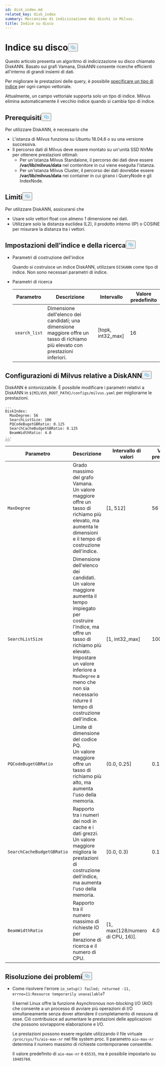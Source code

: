 ```yaml
---
id: disk_index.md
related_key: disk_index
summary: Meccanismo di indicizzazione dei dischi in Milvus.
title: Indice su disco
---
```

<h1 id="On-disk-Index" class="common-anchor-header">Indice su disco<button data-href="#On-disk-Index" class="anchor-icon" translate="no">
      <svg translate="no"
        aria-hidden="true"
        focusable="false"
        height="20"
        version="1.1"
        viewBox="0 0 16 16"
        width="16"
      >
        <path
          fill="#0092E4"
          fill-rule="evenodd"
          d="M4 9h1v1H4c-1.5 0-3-1.69-3-3.5S2.55 3 4 3h4c1.45 0 3 1.69 3 3.5 0 1.41-.91 2.72-2 3.25V8.59c.58-.45 1-1.27 1-2.09C10 5.22 8.98 4 8 4H4c-.98 0-2 1.22-2 2.5S3 9 4 9zm9-3h-1v1h1c1 0 2 1.22 2 2.5S13.98 12 13 12H9c-.98 0-2-1.22-2-2.5 0-.83.42-1.64 1-2.09V6.25c-1.09.53-2 1.84-2 3.25C6 11.31 7.55 13 9 13h4c1.45 0 3-1.69 3-3.5S14.5 6 13 6z"
        ></path>
      </svg>
    </button></h1><p>Questo articolo presenta un algoritmo di indicizzazione su disco chiamato DiskANN. Basato sui grafi Vamana, DiskANN consente ricerche efficienti all'interno di grandi insiemi di dati.</p>
<p>Per migliorare le prestazioni delle query, è possibile <a href="/docs/it/index-vector-fields.md">specificare un tipo di indice</a> per ogni campo vettoriale.</p>
<div class="alert note"> 
Attualmente, un campo vettoriale supporta solo un tipo di indice. Milvus elimina automaticamente il vecchio indice quando si cambia tipo di indice.</div>
<h2 id="Prerequisites" class="common-anchor-header">Prerequisiti<button data-href="#Prerequisites" class="anchor-icon" translate="no">
      <svg translate="no"
        aria-hidden="true"
        focusable="false"
        height="20"
        version="1.1"
        viewBox="0 0 16 16"
        width="16"
      >
        <path
          fill="#0092E4"
          fill-rule="evenodd"
          d="M4 9h1v1H4c-1.5 0-3-1.69-3-3.5S2.55 3 4 3h4c1.45 0 3 1.69 3 3.5 0 1.41-.91 2.72-2 3.25V8.59c.58-.45 1-1.27 1-2.09C10 5.22 8.98 4 8 4H4c-.98 0-2 1.22-2 2.5S3 9 4 9zm9-3h-1v1h1c1 0 2 1.22 2 2.5S13.98 12 13 12H9c-.98 0-2-1.22-2-2.5 0-.83.42-1.64 1-2.09V6.25c-1.09.53-2 1.84-2 3.25C6 11.31 7.55 13 9 13h4c1.45 0 3-1.69 3-3.5S14.5 6 13 6z"
        ></path>
      </svg>
    </button></h2><p>Per utilizzare DiskANN, è necessario che</p>
<ul>
<li>L'istanza di Milvus funziona su Ubuntu 18.04.6 o su una versione successiva.</li>
<li>Il percorso dati di Milvus deve essere montato su un'unità SSD NVMe per ottenere prestazioni ottimali:<ul>
<li>Per un'istanza Milvus Standalone, il percorso dei dati deve essere <strong>/var/lib/milvus/data</strong> nel contenitore in cui viene eseguita l'istanza.</li>
<li>Per un'istanza Milvus Cluster, il percorso dei dati dovrebbe essere <strong>/var/lib/milvus/data</strong> nei container in cui girano i QueryNode e gli IndexNode.</li>
</ul></li>
</ul>
<h2 id="Limits" class="common-anchor-header">Limiti<button data-href="#Limits" class="anchor-icon" translate="no">
      <svg translate="no"
        aria-hidden="true"
        focusable="false"
        height="20"
        version="1.1"
        viewBox="0 0 16 16"
        width="16"
      >
        <path
          fill="#0092E4"
          fill-rule="evenodd"
          d="M4 9h1v1H4c-1.5 0-3-1.69-3-3.5S2.55 3 4 3h4c1.45 0 3 1.69 3 3.5 0 1.41-.91 2.72-2 3.25V8.59c.58-.45 1-1.27 1-2.09C10 5.22 8.98 4 8 4H4c-.98 0-2 1.22-2 2.5S3 9 4 9zm9-3h-1v1h1c1 0 2 1.22 2 2.5S13.98 12 13 12H9c-.98 0-2-1.22-2-2.5 0-.83.42-1.64 1-2.09V6.25c-1.09.53-2 1.84-2 3.25C6 11.31 7.55 13 9 13h4c1.45 0 3-1.69 3-3.5S14.5 6 13 6z"
        ></path>
      </svg>
    </button></h2><p>Per utilizzare DiskANN, assicurarsi che</p>
<ul>
<li>Usare solo vettori float con almeno 1 dimensione nei dati.</li>
<li>Utilizzare solo la distanza euclidea (L2), il prodotto interno (IP) o COSINE per misurare la distanza tra i vettori.</li>
</ul>
<h2 id="Index-and-search-settings" class="common-anchor-header">Impostazioni dell'indice e della ricerca<button data-href="#Index-and-search-settings" class="anchor-icon" translate="no">
      <svg translate="no"
        aria-hidden="true"
        focusable="false"
        height="20"
        version="1.1"
        viewBox="0 0 16 16"
        width="16"
      >
        <path
          fill="#0092E4"
          fill-rule="evenodd"
          d="M4 9h1v1H4c-1.5 0-3-1.69-3-3.5S2.55 3 4 3h4c1.45 0 3 1.69 3 3.5 0 1.41-.91 2.72-2 3.25V8.59c.58-.45 1-1.27 1-2.09C10 5.22 8.98 4 8 4H4c-.98 0-2 1.22-2 2.5S3 9 4 9zm9-3h-1v1h1c1 0 2 1.22 2 2.5S13.98 12 13 12H9c-.98 0-2-1.22-2-2.5 0-.83.42-1.64 1-2.09V6.25c-1.09.53-2 1.84-2 3.25C6 11.31 7.55 13 9 13h4c1.45 0 3-1.69 3-3.5S14.5 6 13 6z"
        ></path>
      </svg>
    </button></h2><ul>
<li><p>Parametri di costruzione dell'indice</p>
<p>Quando si costruisce un indice DiskANN, utilizzare <code translate="no">DISKANN</code> come tipo di indice. Non sono necessari parametri di indice.</p></li>
<li><p>Parametri di ricerca</p>
<table>
<thead>
<tr><th>Parametro</th><th>Descrizione</th><th>Intervallo</th><th>Valore predefinito</th></tr>
</thead>
<tbody>
<tr><td><code translate="no">search_list</code></td><td>Dimensione dell'elenco dei candidati; una dimensione maggiore offre un tasso di richiamo più elevato con prestazioni inferiori.</td><td>[topk, int32_max]</td><td>16</td></tr>
</tbody>
</table>
</li>
</ul>
<h2 id="DiskANN-related-Milvus-configurations" class="common-anchor-header">Configurazioni di Milvus relative a DiskANN<button data-href="#DiskANN-related-Milvus-configurations" class="anchor-icon" translate="no">
      <svg translate="no"
        aria-hidden="true"
        focusable="false"
        height="20"
        version="1.1"
        viewBox="0 0 16 16"
        width="16"
      >
        <path
          fill="#0092E4"
          fill-rule="evenodd"
          d="M4 9h1v1H4c-1.5 0-3-1.69-3-3.5S2.55 3 4 3h4c1.45 0 3 1.69 3 3.5 0 1.41-.91 2.72-2 3.25V8.59c.58-.45 1-1.27 1-2.09C10 5.22 8.98 4 8 4H4c-.98 0-2 1.22-2 2.5S3 9 4 9zm9-3h-1v1h1c1 0 2 1.22 2 2.5S13.98 12 13 12H9c-.98 0-2-1.22-2-2.5 0-.83.42-1.64 1-2.09V6.25c-1.09.53-2 1.84-2 3.25C6 11.31 7.55 13 9 13h4c1.45 0 3-1.69 3-3.5S14.5 6 13 6z"
        ></path>
      </svg>
    </button></h2><p>DiskANN è sintonizzabile. È possibile modificare i parametri relativi a DiskANN in <code translate="no">${MILVUS_ROOT_PATH}/configs/milvus.yaml</code> per migliorarne le prestazioni.</p>
<pre><code translate="no" class="language-YAML"><span class="hljs-string">...</span>
<span class="hljs-attr">DiskIndex:</span>
  <span class="hljs-attr">MaxDegree:</span> <span class="hljs-number">56</span>
  <span class="hljs-attr">SearchListSize:</span> <span class="hljs-number">100</span>
  <span class="hljs-attr">PQCodeBugetGBRatio:</span> <span class="hljs-number">0.125</span>
  <span class="hljs-attr">SearchCacheBudgetGBRatio:</span> <span class="hljs-number">0.125</span>
  <span class="hljs-attr">BeamWidthRatio:</span> <span class="hljs-number">4.0</span>
<span class="hljs-string">...</span>
<button class="copy-code-btn"></button></code></pre>
<table>
<thead>
<tr><th>Parametro</th><th>Descrizione</th><th>Intervallo di valori</th><th>Valore predefinito</th></tr>
</thead>
<tbody>
<tr><td><code translate="no">MaxDegree</code></td><td>Grado massimo del grafo Vamana. <br/> Un valore maggiore offre un tasso di richiamo più elevato, ma aumenta le dimensioni e il tempo di costruzione dell'indice.</td><td>[1, 512]</td><td>56</td></tr>
<tr><td><code translate="no">SearchListSize</code></td><td>Dimensione dell'elenco dei candidati. <br/> Un valore maggiore aumenta il tempo impiegato per costruire l'indice, ma offre un tasso di richiamo più elevato. <br/> Impostare un valore inferiore a <code translate="no">MaxDegree</code> a meno che non sia necessario ridurre il tempo di costruzione dell'indice.</td><td>[1, int32_max]</td><td>100</td></tr>
<tr><td><code translate="no">PQCodeBugetGBRatio</code></td><td>Limite di dimensione del codice PQ. <br/> Un valore maggiore offre un tasso di richiamo più alto, ma aumenta l'uso della memoria.</td><td>(0.0, 0.25]</td><td>0.125</td></tr>
<tr><td><code translate="no">SearchCacheBudgetGBRatio</code></td><td>Rapporto tra i numeri dei nodi in cache e i dati grezzi. <br/> Un valore maggiore migliora le prestazioni di costruzione dell'indice, ma aumenta l'uso della memoria.</td><td>[0.0, 0.3)</td><td>0.10</td></tr>
<tr><td><code translate="no">BeamWidthRatio</code></td><td>Rapporto tra il numero massimo di richieste IO per iterazione di ricerca e il numero di CPU.</td><td>[1, max(128/numero di CPU, 16)].</td><td>4.0</td></tr>
</tbody>
</table>
<h2 id="Troubleshooting" class="common-anchor-header">Risoluzione dei problemi<button data-href="#Troubleshooting" class="anchor-icon" translate="no">
      <svg translate="no"
        aria-hidden="true"
        focusable="false"
        height="20"
        version="1.1"
        viewBox="0 0 16 16"
        width="16"
      >
        <path
          fill="#0092E4"
          fill-rule="evenodd"
          d="M4 9h1v1H4c-1.5 0-3-1.69-3-3.5S2.55 3 4 3h4c1.45 0 3 1.69 3 3.5 0 1.41-.91 2.72-2 3.25V8.59c.58-.45 1-1.27 1-2.09C10 5.22 8.98 4 8 4H4c-.98 0-2 1.22-2 2.5S3 9 4 9zm9-3h-1v1h1c1 0 2 1.22 2 2.5S13.98 12 13 12H9c-.98 0-2-1.22-2-2.5 0-.83.42-1.64 1-2.09V6.25c-1.09.53-2 1.84-2 3.25C6 11.31 7.55 13 9 13h4c1.45 0 3-1.69 3-3.5S14.5 6 13 6z"
        ></path>
      </svg>
    </button></h2><ul>
<li><p>Come risolvere l'errore <code translate="no">io_setup() failed; returned -11, errno=11:Resource temporarily unavailable</code>?</p>
<p>Il kernel Linux offre la funzione Asynchronous non-blocking I/O (AIO) che consente a un processo di avviare più operazioni di I/O simultaneamente senza dover attendere il completamento di nessuna di esse. Ciò contribuisce ad aumentare le prestazioni delle applicazioni che possono sovrapporre elaborazione e I/O.</p>
<p>Le prestazioni possono essere regolate utilizzando il file virtuale <code translate="no">/proc/sys/fs/aio-max-nr</code> nel file system proc. Il parametro <code translate="no">aio-max-nr</code> determina il numero massimo di richieste contemporanee consentite.</p>
<p>Il valore predefinito di <code translate="no">aio-max-nr</code> è <code translate="no">65535</code>, ma è possibile impostarlo su <code translate="no">10485760</code>.</p></li>
</ul>
